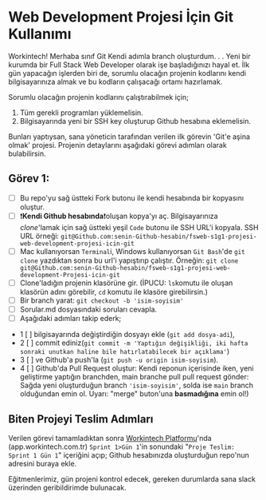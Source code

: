# Web Development Projesi İçin Git Kullanımı

Workintech!
Merhaba sınıf
Git
Kendi adımla branch oluşturdum.
.
.
Yeni bir kurumda bir Full Stack Web Developer olarak işe başladığınızı hayal et. İlk gün yapacağın işlerden biri de, sorumlu olacağın projenin kodlarını kendi bilgisayarınıza almak ve bu kodların çalışacağı ortamı hazırlamak.

Sorumlu olacağın projenin kodlarını çalıştırabilmek için;

1. Tüm gerekli programları yüklemelisin.
2. Bilgisayarında yeni bir SSH key oluşturup Github hesabına eklemelisin.

Bunları yaptıysan, sana yöneticin tarafından verilen ilk görevin 'Git'e aşina olmak' projesi. Projenin detaylarını aşağıdaki görevi adımları olarak bulabilirsin.

## Görev 1:

- [ ] Bu repo'yu sağ üstteki Fork butonu ile kendi hesabında bir kopyasını oluştur.
- [ ] ❗**Kendi Github hesabında**❗oluşan kopya'yı aç. Bilgisayarınıza _clone_'lamak için sağ üstteki yeşil `Code` butonu ile SSH URL'i kopyala. SSH URL örneği: `git@Github.com:senin-Github-hesabin/fsweb-s1g1-projesi-web-development-projesi-icin-git`
- [ ] Mac kullanıyorsan `Terminal`i, Windows kullanıyorsan `Git Bash`'de `git clone` yazdıktan sonra bu url'i yapıştırıp çalıştır. Örneğin: `git clone git@Github.com:senin-Github-hesabin/fsweb-s1g1-projesi-web-development-Projesi-icin-git`
- [ ] Clone'ladığın projenin klasörüne gir. (İPUCU: `ls`komutu ile oluşan klasörün adını görebilir, `cd` komutu ile klasöre girebilirsin.)
- [ ] Bir branch yarat: `git checkout -b 'isim-soyisim'`
- [ ] Sorular.md dosyasındaki soruları cevapla.
- [ ] Aşağıdaki adımları takip ederk;
- 1 [ ] bilgisayarında değiştirdiğin dosyayı ekle (`git add dosya-adi`),
- 2 [ ] commit ediniz(`git commit -m 'Yaptığın değişikliği, iki hafta sonraki unutkan haline bile hatırlatabilecek bir açıklama'`)
- 3 [ ] ve Github'a push'la (`git push -u origin isim-soyisim`).
- 4 [ ] Github'da Pull Request oluştur: Kendi reponun içerisinde iken, yeni geliştirme yaptığın branchden, main branche pull pull request gönder: Sağda yeni oluşturduğun branch `'isim-soyisim'`, solda ise `main` branch olduğundan emin ol. Uyarı: "merge" buton'una **basmadığına** emin ol!)

## Biten Projeyi Teslim Adımları

Verilen görevi tamamladıktan sonra [Workintech Platformu](https://app.workintech.com.tr)'nda (app.workintech.com.tr) `Sprint 1>Gün 1`'in sonundaki "`Proje Teslim: Sprint 1 Gün 1`" içeriğini açıp; Github hesabınızda oluşturduğun repo'nun adresini buraya ekle.

Eğitmenlerimiz, gün projeni kontrol edecek, gereken durumlarda sana slack üzerinden geribildirimde bulunacak.
